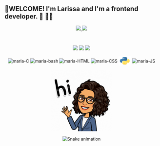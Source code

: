 ## 👋WELCOME! I'm Larissa and I'm a frontend developer. 💟 👩‍💻

<div align="center">
  <a href="https://github.com/maria-larissa">
  <img height="180em" src="https://github-readme-stats.vercel.app/api?username=maria-larissa&show_icons=true&theme=onedark&include_all_commits=true&count_private=true&border_radius=40&border_color=000000&bg_color=45,FF008E,890596,AE00FB,1CC5DC,60E550,FF3F00&title_color=FFFFFF&text_color=FFFFFF&icon_color=FFFFFF"/>
   
  <img height="180em" src="https://github-readme-stats.vercel.app/api/top-langs/?username=maria-larissa&layout=compact&langs_count=10&theme=onedark&border_radius=40&border_color=000000&bg_color=45,FF008E,890596,1CC5DC&title_color=FFFFFF&text_color=FFFFFF&icon_color=FFFFFF"/>
</div>
  
##

<div align="center">
  <div style="display: inline_block"><br>
    <a href="https://www.instagram.com/webdev.larissa" target="_blank"><img src="https://img.shields.io/badge/-Instagram-%23E4405F?style=for-the-badge&logo=instagram&logoColor=white" target="_blank"></a>
    <a href="https://www.linkedin.com/in/maria-larissa-andrade" target="_blank"><img src="https://img.shields.io/badge/-LinkedIn-%230077B5?style=for-the-badge&logo=linkedin&logoColor=white" target="_blank"></a>
  <a href = "mailto:marialarissayuri@gmail.com"><img src="https://img.shields.io/badge/-Gmail-%23333?style=for-the-badge&logo=gmail&logoColor=white" target="_blank"></a>
  </div> 
  
  <div align= "center"><br>
  <img align="center" alt="maria-C" height="30" width="40" src="https://cdn.jsdelivr.net/gh/devicons/devicon/icons/c/c-plain.svg">
  <img align="center" alt="maria-bash" height="30" width="40" src="https://cdn.jsdelivr.net/gh/devicons/devicon/icons/bash/bash-plain.svg" />
  <img align="center" alt="maria-HTML" height="30" width="40" src="https://cdn.jsdelivr.net/gh/devicons/devicon/icons/html5/html5-original.svg" />
  <img align="center" alt="maria-CSS" height="30" width="40" src="https://cdn.jsdelivr.net/gh/devicons/devicon/icons/css3/css3-original.svg" />
  <img align="center" alt="maria-Python" height="30" width="40" src="https://raw.githubusercontent.com/devicons/devicon/master/icons/python/python-original.svg">
  <img align="center" alt="maria-JS" height="30" width="40" src="https://cdn.jsdelivr.net/gh/devicons/devicon/icons/javascript/javascript-plain.svg" />
          
</div> 
  
  <div style="display: inline_block"><br>
  <img align="rigth" alt="maria-gif" height="200" width="200" src="hi.gif" />
  
  
  
  ![Snake animation](https://github.com/maria-larissa/maria-larissa/blob/output/github-contribution-grid-snake.svg)
</div>

<!---
maria-larissa/maria-larissa is a ✨ special ✨ repository because its `README.md` (this file) appears on your GitHub profile.
You can click the Preview link to take a look at your changes.
--->
